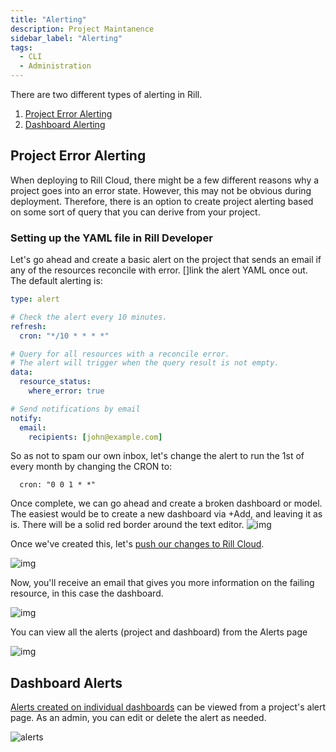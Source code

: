 ```yaml
---
title: "Alerting"
description: Project Maintanence
sidebar_label: "Alerting"
tags:
  - CLI
  - Administration
---
```


There are two different types of alerting in Rill. 

1. [Project Error Alerting](https://docs.rilldata.com/deploy/project-errors)
2. [Dashboard Alerting](https://docs.rilldata.com/explore/alerts/)

## Project Error Alerting

When deploying to Rill Cloud, there might be a few different reasons why a project goes into an error state. However, this may not be obvious during deployment. Therefore, there is an option to create project alerting based on some sort of query that you can derive from your project. 


### Setting up the YAML file in Rill Developer

Let's go ahead and create a basic alert on the project that sends an email if any of the resources reconcile with error.
[]link the alert YAML once out.
The default alerting is:
```yaml
type: alert

# Check the alert every 10 minutes.
refresh:
  cron: "*/10 * * * *"

# Query for all resources with a reconcile error.
# The alert will trigger when the query result is not empty.
data:
  resource_status:
    where_error: true

# Send notifications by email
notify:
  email:
    recipients: [john@example.com]
```

So as not to spam our own inbox, let's change the alert to run the 1st of every month by changing the CRON to:
```
  cron: "0 0 1 * *"
```

Once complete, we can go ahead and create a broken dashboard or model. The easiest would be to create a new dashboard via +Add, and leaving it as is. There will be a solid red border around the text editor. 
![img](/img/tutorials/admin/new-dashboard.png)


Once we've created this, let's [push our changes to Rill Cloud](/tutorials/rill_developer_advanced_features/advanced_developer/update-rill-cloud). 


![img](/img/tutorials/admin/failing-dashboard.png)

Now, you'll receive an email that gives you more information on the failing resource, in this case the dashboard. 


![img](/img/tutorials/admin/alert-email.png)

You can view all the alerts (project and dashboard) from the Alerts page

![img](/img/tutorials/admin/alert-code.png)

## Dashboard Alerts

[Alerts created on individual dashboards](https://docs.rilldata.com/explore/alerts/) can be viewed from a project's alert page. As an admin, you can edit or delete the alert as needed.

![alerts](/img/tutorials/admin/alert-admin.png)
